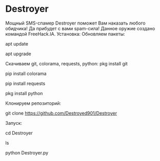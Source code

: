 # Destroyer
Мощный SMS-спамер Destroyer поможет Вам наказать любого обидчика!  Да прибудет с вами spam-сила!  Данное оружие создано командой FreeHack.IA.
Установка:
Обновляем пакеты: 

apt update

apt upgrade

Скачиваем git, colorama, requests, python:
pkg install git

pip install colorama

pip install requests

pkg install python

Клонируем репозиторий:

git clone https://github.com/Destroyed901/Destroyer

Запуск:

cd Destroyer

ls

python Destroyer.py


